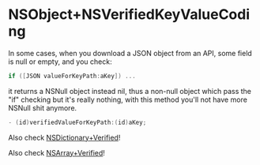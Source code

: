 NSObject+NSVerifiedKeyValueCoding
================

In some cases, when you download a JSON object from an API, some field is null or empty, and you check:
```objective-c
if ([JSON valueForKeyPath:aKey]) ...
```
it returns a NSNull object instead nil, thus a non-null object which pass the "if" checking but it's really nothing,
with this method you'll not have more NSNull shit anymore.

```objective-c
- (id)verifiedValueForKeyPath:(id)aKey;
```

Also check [NSDictionary+Verified](https://github.com/alexruperez/NSDictionary-Verified)!

Also check [NSArray+Verified](https://github.com/alexruperez/NSArray-Verified)!
